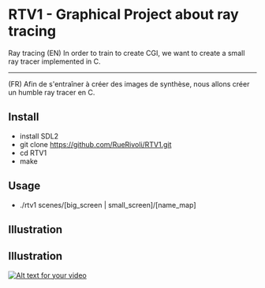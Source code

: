 # RTV1 - Graphical Project about ray tracing
Ray tracing
(EN)
In order to train to create CGI, we want to create a small ray tracer implemented in C.

-----------------------------------------------------------------------------------------------------------

(FR)
Afin de s'entraîner à créer des images de synthèse, nous allons créer un humble ray tracer en C.

## Install

* install SDL2
* git clone https://github.com/RueRivoli/RTV1.git
* cd RTV1
* make

## Usage

* ./rtv1 scenes/[big_screen | small_screen]/[name_map]

## Illustration

## Illustration
[![Alt text for your video](https://img.youtube.com/vi/cWJjDaerV5s/0.jpg)](https://www.youtube.com/watch?v=cWJjDaerV5s)
